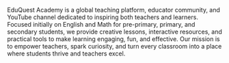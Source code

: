 EduQuest Academy is a global teaching platform, educator community, and YouTube channel dedicated to inspiring both teachers and learners. Focused initially on English and Math for pre-primary, primary, and secondary students, we provide creative lessons, interactive resources, and practical tools to make learning engaging, fun, and effective. Our mission is to empower teachers, spark curiosity, and turn every classroom into a place where students thrive and teachers excel.
